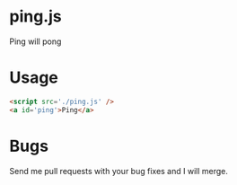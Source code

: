 # ping.js
Ping will pong

# Usage
```html
<script src='./ping.js' />
<a id='ping'>Ping</a>
```


# Bugs
Send me pull requests with your bug fixes and I will merge.

